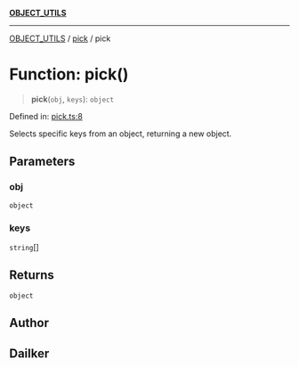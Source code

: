 [**OBJECT_UTILS**](../../README.md)

***

[OBJECT_UTILS](../../README.md) / [pick](../README.md) / pick

# Function: pick()

> **pick**(`obj`, `keys`): `object`

Defined in: [pick.ts:8](https://github.com/dailker/everyutil/blob/2c6c8c707de5d4a5d228d272d2d21855929838e2/src/object/pick.ts#L8)

Selects specific keys from an object, returning a new object.

## Parameters

### obj

`object`

### keys

`string`[]

## Returns

`object`

## Author

## Dailker
